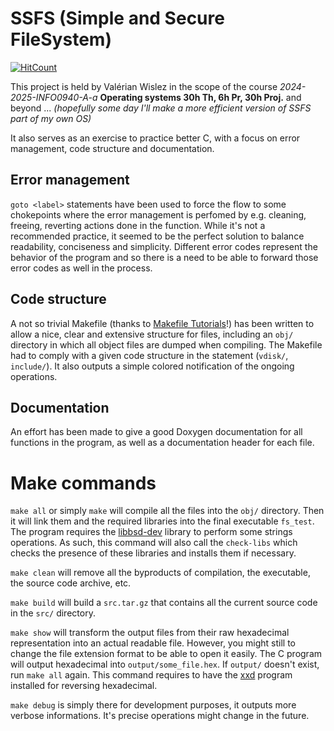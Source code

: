 # SSFS (Simple and Secure FileSystem)

[![HitCount](https://hits.dwyl.com/valerian20024/ssfs.svg?style=flat-square)](http://hits.dwyl.com/valerian20024/ssfs)


This project is held by Valérian Wislez in the scope of the course *2024-2025-INFO0940-A-a* **Operating systems 30h Th, 6h Pr, 30h Proj.** and beyond ... *(hopefully some day I'll make a more efficient version of SSFS part of my own OS)*

It also serves as an exercise to practice better C, with a focus on error management, code structure and documentation.

## Error management

`goto <label>` statements have been used to force the flow to some chokepoints where the error management is perfomed by e.g. cleaning, freeing, reverting actions done in the function.
While it's not a recommended practice, it seemed to be the perfect solution to balance readability, conciseness and simplicity. Different error codes represent the behavior of the program and so there is a need to be able to forward those error codes as well in the process. 

## Code structure

A not so trivial Makefile (thanks to [Makefile Tutorials](https://makefiletutorial.com/)!) has been written to allow a nice, clear and extensive structure for files, including an `obj/` directory in which all object files are dumped when compiling. The Makefile had to comply with a given code structure in the statement (`vdisk/`, `include/`). It also outputs a simple colored notification of the ongoing operations.

## Documentation

An effort has been made to give a good Doxygen documentation for all functions in the program, as well as a documentation header for each file.

# Make commands

`make all` or simply `make` will compile all the files into the `obj/` directory. Then it will link them and the required libraries into the final executable `fs_test`. The program requires the [libbsd-dev](https://packages.debian.org/sid/libbsd-dev) library to perform some strings operations. As such, this command will also call the `check-libs` which checks the presence of these libraries and installs them if necessary.

`make clean` will remove all the byproducts of compilation, the executable, the source code archive, etc.

`make build` will build a `src.tar.gz` that contains all the current source code in the `src/` directory.

`make show` will transform the output files from their raw hexadecimal representation into an actual readable file. However, you might still to change the file extension format to be able to open it easily. The C program will output hexadecimal into `output/some_file.hex`. If `output/` doesn't exist, run `make all` again. This command requires to have the [xxd](https://linux.die.net/man/1/xxd)  program installed for reversing hexadecimal.

`make debug` is simply there for development purposes, it outputs more verbose informations. It's precise operations might change in the future.